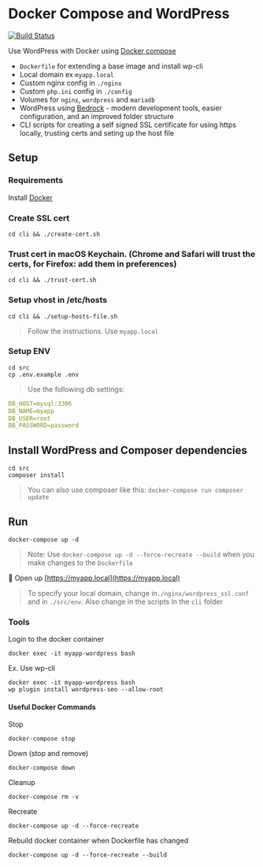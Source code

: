 
# Docker Compose and WordPress

[![Build Status](https://travis-ci.org/urre/wordpress-nginx-docker-compose.svg?branch=master)](https://travis-ci.org/urre/wordpress-nginx-docker-compose)

Use WordPress with Docker using [Docker compose](https://docs.docker.com/compose/)

+ `Dockerfile` for extending a base image and install wp-cli
+ Local domain ex `myapp.local`
+ Custom nginx config in `./nginx`
+ Custom `php.ini` config in `./config`
+ Volumes for `nginx`, `wordpress` and `mariadb`
+ WordPress using [Bedrock](https://roots.io/bedrock/) - modern development tools, easier configuration, and an improved folder structure
+ CLI scripts for creating a self signed SSL certificate for using https locally, trusting certs and seting up the host file

## Setup

### Requirements

Install [Docker](https://www.docker.com/get-started)

### Create SSL cert

```shell
cd cli && ./create-cert.sh
```

### Trust cert in macOS Keychain. (Chrome and Safari will trust the certs, for Firefox: add them in preferences)

```shell
cd cli && ./trust-cert.sh
```

### Setup vhost in /etc/hosts

```shell
cd cli && ./setup-hosts-file.sh
```
> Follow the instructions. Use `myapp.local`

### Setup ENV

```shell
cd src
cp .env.example .env
```

> Use the following db settings:

```yml
DB_HOST=mysql:3306
DB_NAME=myapp
DB_USER=root
DB_PASSWORD=password
```

## Install WordPress and Composer dependencies

```shell
cd src
composer install
```

> You can also use composer like this: `docker-compose run composer update`

## Run

```shell
docker-compose up -d
```

> Note: Use `docker-compose up -d --force-recreate --build` when you make changes to the `Dockerfile`

🚀 Open up [https://myapp.local](https://myapp.local)

> To specify your local domain, change in`./nginx/wordpress_ssl.conf` and in `./src/env`. Also change in the scripts in the `cli` folder

### Tools

Login to the docker container

```shell
docker exec -it myapp-wordpress bash
```

Ex. Use wp-cli

```
docker exec -it myapp-wordpress bash
wp plugin install wordpress-seo --allow-root
```

#### Useful Docker Commands

Stop

```shell
docker-compose stop
```

Down (stop and remove)

```shell
docker-compose down
```

Cleanup

```shell
docker-compose rm -v
```

Recreate

```shell
docker-compose up -d --force-recreate
```

Rebuild docker container when Dockerfile has changed

```shell
docker-compose up -d --force-recreate --build
```
